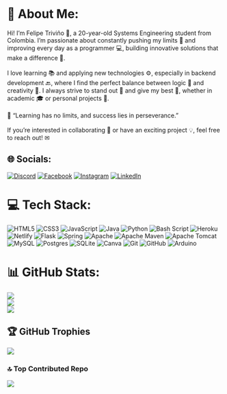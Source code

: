 # 💫 About Me:
Hi! I’m Felipe Triviño 👋, a 20-year-old Systems Engineering student from Colombia. I’m passionate about constantly pushing my limits 💪 and improving every day as a programmer 💻, building innovative solutions that make a difference 🌟.<br><br>I love learning 📚 and applying new technologies ⚙, especially in backend development 🔙, where I find the perfect balance between logic 🧠 and creativity 🎨. I always strive to stand out 🌟 and give my best 💯, whether in academic 🎓 or personal projects 🚀.<br><br>🌟 “Learning has no limits, and success lies in perseverance.”<br><br>If you’re interested in collaborating 🤝 or have an exciting project 💡, feel free to reach out! ✉

## 🌐 Socials:
[![Discord](https://img.shields.io/badge/Discord-%237289DA.svg?logo=discord&logoColor=white)](https://discord.gg/RayAjaxx) [![Facebook](https://img.shields.io/badge/Facebook-%231877F2.svg?logo=Facebook&logoColor=white)](https://www.facebook.com/felipe.trivinogarzon.98/) [![Instagram](https://img.shields.io/badge/Instagram-%23E4405F.svg?logo=Instagram&logoColor=white)](https://www.instagram.com/felipetriv08/) [![LinkedIn](https://img.shields.io/badge/LinkedIn-%230077B5.svg?logo=linkedin&logoColor=white)](https://www.linkedin.com/in/felipe-trivi%C3%B1o-garz%C3%B3n-64121433b/)


# 💻 Tech Stack:
![HTML5](https://img.shields.io/badge/html5-%23E34F26.svg?style=for-the-badge&logo=html5&logoColor=white) ![CSS3](https://img.shields.io/badge/css3-%231572B6.svg?style=for-the-badge&logo=css3&logoColor=white) ![JavaScript](https://img.shields.io/badge/javascript-%23323330.svg?style=for-the-badge&logo=javascript&logoColor=%23F7DF1E) ![Java](https://img.shields.io/badge/java-%23ED8B00.svg?style=for-the-badge&logo=openjdk&logoColor=white) ![Python](https://img.shields.io/badge/python-3670A0?style=for-the-badge&logo=python&logoColor=ffdd54) ![Bash Script](https://img.shields.io/badge/bash_script-%23121011.svg?style=for-the-badge&logo=gnu-bash&logoColor=white) ![Heroku](https://img.shields.io/badge/heroku-%23430098.svg?style=for-the-badge&logo=heroku&logoColor=white) ![Netlify](https://img.shields.io/badge/netlify-%23000000.svg?style=for-the-badge&logo=netlify&logoColor=#00C7B7) ![Flask](https://img.shields.io/badge/flask-%23000.svg?style=for-the-badge&logo=flask&logoColor=white) ![Spring](https://img.shields.io/badge/spring-%236DB33F.svg?style=for-the-badge&logo=spring&logoColor=white) ![Apache](https://img.shields.io/badge/apache-%23D42029.svg?style=for-the-badge&logo=apache&logoColor=white) ![Apache Maven](https://img.shields.io/badge/Apache%20Maven-C71A36?style=for-the-badge&logo=Apache%20Maven&logoColor=white) ![Apache Tomcat](https://img.shields.io/badge/apache%20tomcat-%23F8DC75.svg?style=for-the-badge&logo=apache-tomcat&logoColor=black) ![MySQL](https://img.shields.io/badge/mysql-4479A1.svg?style=for-the-badge&logo=mysql&logoColor=white) ![Postgres](https://img.shields.io/badge/postgres-%23316192.svg?style=for-the-badge&logo=postgresql&logoColor=white) ![SQLite](https://img.shields.io/badge/sqlite-%2307405e.svg?style=for-the-badge&logo=sqlite&logoColor=white) ![Canva](https://img.shields.io/badge/Canva-%2300C4CC.svg?style=for-the-badge&logo=Canva&logoColor=white) ![Git](https://img.shields.io/badge/git-%23F05033.svg?style=for-the-badge&logo=git&logoColor=white) ![GitHub](https://img.shields.io/badge/github-%23121011.svg?style=for-the-badge&logo=github&logoColor=white) ![Arduino](https://img.shields.io/badge/-Arduino-00979D?style=for-the-badge&logo=Arduino&logoColor=white)

# 📊 GitHub Stats:
![](https://github-readme-stats.vercel.app/api?username=Petriv2004&theme=shadow_blue&hide_border=false&include_all_commits=false&count_private=false)<br/>
![](https://github-readme-streak-stats.herokuapp.com/?user=Petriv2004&theme=shadow_blue&hide_border=false)<br/>
![](https://github-readme-stats.vercel.app/api/top-langs/?username=Petriv2004&theme=shadow_blue&hide_border=false&include_all_commits=false&count_private=false&layout=compact)

## 🏆 GitHub Trophies
![](https://github-profile-trophy.vercel.app/?username=Petriv2004&theme=shadow_blue&no-frame=false&no-bg=true&margin-w=4)

### 🔝 Top Contributed Repo
![](https://github-contributor-stats.vercel.app/api?username=Petriv2004&limit=5&theme=shadow_blue&combine_all_yearly_contributions=true)

<!-- Proudly created with GPRM ( https://gprm.itsvg.in ) -->
